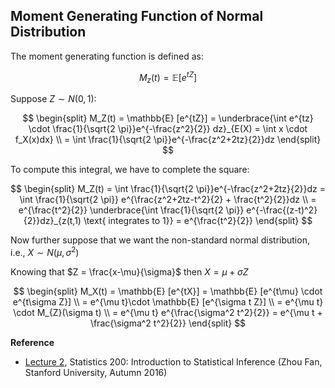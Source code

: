 ## Moment Generating Function of Normal Distribution
The moment generating function is defined as:

$$
M_z(t) = \mathbb{E} [e^{tZ}]
$$

Suppose $Z \sim N(0,1):$

$$
\begin{split}
M_Z(t) = \mathbb{E} [e^{tZ}] = \underbrace{\int e^{tz} \cdot \frac{1}{\sqrt{2 \pi}}e^{-\frac{z^2}{2}} dz}_{E(X) = \int x \cdot f_X(x)dx} \\
= \int \frac{1}{\sqrt{2 \pi}}e^{-\frac{z^2+2tz}{2}}dz
\end{split}
$$

To compute this integral, we have to complete the square:

$$
\begin{split}
M_Z(t) = \int \frac{1}{\sqrt{2 \pi}}e^{-\frac{z^2+2tz}{2}}dz = \int \frac{1}{\sqrt{2 \pi}} e^{\frac{z^2+2tz-t^2}{2} + \frac{t^2}{2}}dz \\
= e^{\frac{t^2}{2}} \underbrace{\int \frac{1}{\sqrt{2 \pi}} e^{-\frac{(z-t)^2}{2}}dz}_{z(t,1) \text{ integrates to 1}} = e^{\frac{t^2}{2}}
\end{split}
$$

Now further suppose that we want the non-standard normal distribution, i.e., $X \sim N(\mu, \sigma^2)$

Knowing that $Z = \frac{x-\mu}{\sigma}$ then $X = \mu + \sigma Z$

$$
\begin{split}
M_X(t) = \mathbb{E} [e^{tX}] = \mathbb{E} [e^{t\mu} \cdot e^{t\sigma Z}] \\
= e^{\mu t}\cdot \mathbb{E} [e^{\sigma t Z}] \\
= e^{\mu t} \cdot M_{Z}(\sigma t) \\
= e^{\mu t} e^{\frac{\sigma^2 t^2}{2}} = e^{\mu t + \frac{\sigma^2 t^2}{2}}
\end{split}
$$


**Reference**
- [Lecture 2](https://web.stanford.edu/class/archive/stats/stats200/stats200.1172/Lecture02.pdf), Statistics 200: Introduction to Statistical Inference (Zhou Fan, Stanford University, Autumn 2016)

